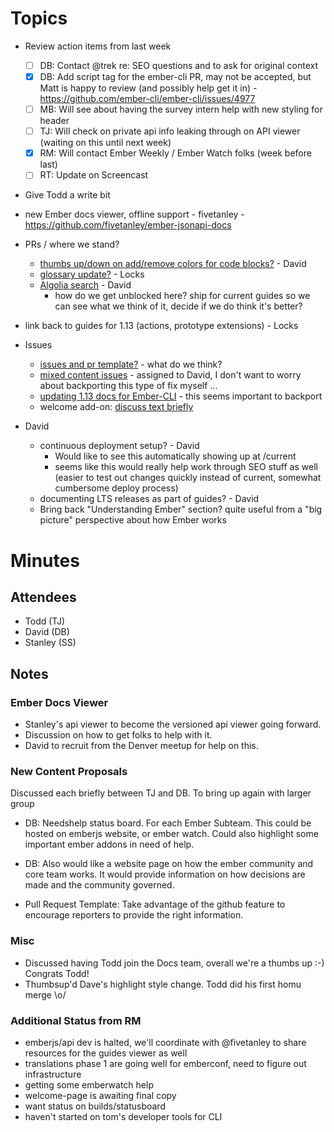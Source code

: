 # Topics

- Review action items from last week

  - [ ] DB: Contact @trek re: SEO questions and to ask for original context
  - [x] DB: Add script tag for the ember-cli PR, may not be accepted, but Matt is happy to review (and possibly help get it in) - https://github.com/ember-cli/ember-cli/issues/4977
  - [ ] MB: Will see about having the survey intern help with new styling for header
  - [ ] TJ: Will check on private api info leaking through on API viewer (waiting on this until next week)
  - [x] RM: Will contact Ember Weekly / Ember Watch folks (week before last)
  - [ ] RT: Update on Screencast

- Give Todd a write bit
- new Ember docs viewer, offline support - fivetanley - https://github.com/fivetanley/ember-jsonapi-docs
- PRs / where we stand?
  - [thumbs up/down on add/remove colors for code blocks?](https://github.com/emberjs/guides/pull/1283) - David
  - [glossary update?](https://github.com/emberjs/guides/pull/1202) - Locks
  - [Algolia search](https://github.com/emberjs/guides/pull/1202) - David
    - how do we get unblocked here? ship for current guides so we can see what we think of it, decide if we do think it's better?
- link back to guides for 1.13 (actions, prototype extensions) - Locks
- Issues
  - [issues and pr template?](https://github.com/emberjs/guides/issues/1273) - what do we think?
  - [mixed content issues](https://github.com/emberjs/guides/issues/1241) - assigned to David, I don't want to worry about backporting this type of fix myself ...
  - [updating 1.13 docs for Ember-CLI](https://github.com/emberjs/guides/issues/1208) - this seems important to backport
  - welcome add-on: [discuss text briefly](https://usecanvas.com/ember-docs/welcome-drafts/33KmyOjhfBdrTmJeIx1dn4)
- David
  - continuous deployment setup? - David
    - Would like to see this automatically showing up at /current
    - seems like this would really help work through SEO stuff as well (easier to test out changes quickly instead of current, somewhat cumbersome deploy process)
  - documenting LTS releases as part of guides? - David
  - Bring back "Understanding Ember" section?  quite useful from a "big picture" perspective about how Ember works

# Minutes

## Attendees

- Todd (TJ)
- David (DB)
- Stanley (SS)

## Notes

### Ember Docs Viewer

- Stanley's api viewer to become the versioned api viewer going forward.
- Discussion on how to get folks to help with it.
- David to recruit from the Denver meetup for help on this.

### New Content Proposals

Discussed each briefly between TJ and DB.  To bring up again with larger group

- DB: Needshelp status board.  For each Ember Subteam.  This could be hosted on emberjs website, or ember watch.  Could also highlight some important ember addons in need of help.

- DB: Also would like a website page on how the ember community and core team works.  It would provide information on how decisions are made and the community governed.

- Pull Request Template: Take advantage of the github feature to encourage reporters to provide the right information.

### Misc

- Discussed having Todd join the Docs team, overall we're a thumbs up :-)  Congrats Todd!
- Thumbsup'd Dave's highlight style change.  Todd did his first homu merge \o/

### Additional Status from RM
- emberjs/api dev is halted, we'll coordinate with @fivetanley to share resources for the guides viewer as well
- translations phase 1 are going well for emberconf, need to figure out infrastructure
- getting some emberwatch help
- welcome-page is awaiting final copy
- want status on builds/statusboard
- haven't started on tom's developer tools for CLI
